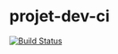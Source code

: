 # projet-dev-ci
[![Build Status](https://38600.ddns.net:9002/buildStatus/icon?job=projet-cicl)](https://38600.ddns.net:9002/job/projet-cicl/)
